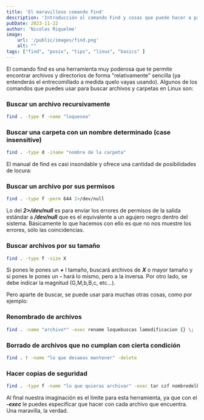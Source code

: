 ```yaml
---
title: 'El maravilloso comando Find'
description: 'Introducción al comando Find y cosas que puede hacer a parte de bustar archivos o carpetas'
pubDate: 2023-11-22
author: 'Nicolas Riquelme'
image: 
    url: '/public/images/find.png'
    alt: ""
tags: ["find", "posix", "tips", "linux", "basics" ]
---
```


El comando find es una herramienta muy poderosa que te permite encontrar archivos y directorios de forma "relativamente" sencilla (ya entenderás el entrecomillado a medida quelo vayas usando). Algunos de los comandos que puedes usar para buscar archivos y carpetas en Linux son:

### Buscar un archivo recursivamente
```bash
find . -type f -name "loquesea"
```

### Buscar una carpeta con un nombre determinado (case insensitive)
```bash
find . -type d -iname "nombre de la carpeta"
```

El manual de find es casi insondable y ofrece una cantidad de posibilidades de locura:

### Buscar un archivo por sus permisos
```bash
find . -type f -perm 644 2>/dev/null
```
Lo del ***2>/dev/null*** es para enviar los errores de permisos de la salida estándar a ***/dev/null*** que es el equivalente a un agujero negro dentro del sistema. Básicamente lo que hacemos con ello es que no nos muestre los errores, sólo las coincidencias.

### Buscar archivos por su tamaño
```bash
find . -type f -size X
```
Si pones le pones un ***+*** l tamaño, buscará archivos de ***X*** o mayor tamaño y si pones le pones un ***-*** hará lo mismo, pero a la inversa. Por otro lado, se debe indicar la magnitud (G,M,b,B,c, etc...).

Pero aparte de buscar, se puede usar para muchas otras cosas, como por ejemplo:

### Renombrado de archivos
```bash
find . -name "archivo*" -exec rename loquebuscas lamodificacion {} \;
```

### Borrado de archivos que no cumplan con cierta condición
```bash
find . ! -name "lo que desaeas mantener" -delete
```

### Hacer copias de seguridad
```bash
find . -type f -name "lo que quieras archivar" -exec tar czf nombredelbackup.tar.gz {} +
```

Al final nuestra imaginación es el límite para esta herramienta, ya que con el ***-exec*** le puedes especificar que hacer con cada archivo que encuentra. Una maravilla, la verdad.
